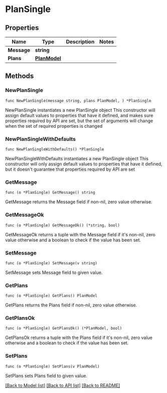 # PlanSingle

## Properties

Name | Type | Description | Notes
------------ | ------------- | ------------- | -------------
**Message** | **string** |  | 
**Plans** | [**PlanModel**](PlanModel.md) |  | 

## Methods

### NewPlanSingle

`func NewPlanSingle(message string, plans PlanModel, ) *PlanSingle`

NewPlanSingle instantiates a new PlanSingle object
This constructor will assign default values to properties that have it defined,
and makes sure properties required by API are set, but the set of arguments
will change when the set of required properties is changed

### NewPlanSingleWithDefaults

`func NewPlanSingleWithDefaults() *PlanSingle`

NewPlanSingleWithDefaults instantiates a new PlanSingle object
This constructor will only assign default values to properties that have it defined,
but it doesn't guarantee that properties required by API are set

### GetMessage

`func (o *PlanSingle) GetMessage() string`

GetMessage returns the Message field if non-nil, zero value otherwise.

### GetMessageOk

`func (o *PlanSingle) GetMessageOk() (*string, bool)`

GetMessageOk returns a tuple with the Message field if it's non-nil, zero value otherwise
and a boolean to check if the value has been set.

### SetMessage

`func (o *PlanSingle) SetMessage(v string)`

SetMessage sets Message field to given value.


### GetPlans

`func (o *PlanSingle) GetPlans() PlanModel`

GetPlans returns the Plans field if non-nil, zero value otherwise.

### GetPlansOk

`func (o *PlanSingle) GetPlansOk() (*PlanModel, bool)`

GetPlansOk returns a tuple with the Plans field if it's non-nil, zero value otherwise
and a boolean to check if the value has been set.

### SetPlans

`func (o *PlanSingle) SetPlans(v PlanModel)`

SetPlans sets Plans field to given value.



[[Back to Model list]](../README.md#documentation-for-models) [[Back to API list]](../README.md#documentation-for-api-endpoints) [[Back to README]](../README.md)


